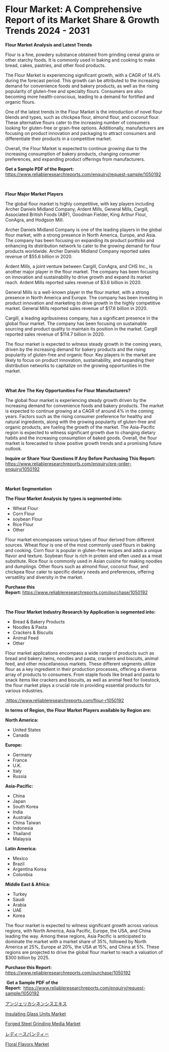 <p><h1>Flour Market: A Comprehensive Report of its Market Share & Growth Trends 2024 - 2031</h1></p><p><strong>Flour Market Analysis and Latest Trends</strong></p>
<p><p>Flour is a fine, powdery substance obtained from grinding cereal grains or other starchy foods. It is commonly used in baking and cooking to make bread, cakes, pastries, and other food products.</p><p>The Flour Market is experiencing significant growth, with a CAGR of 14.4% during the forecast period. This growth can be attributed to the increasing demand for convenience foods and bakery products, as well as the rising popularity of gluten-free and specialty flours. Consumers are also becoming more health-conscious, leading to a demand for fortified and organic flours.</p><p>One of the latest trends in the Flour Market is the introduction of novel flour blends and types, such as chickpea flour, almond flour, and coconut flour. These alternative flours cater to the increasing number of consumers looking for gluten-free or grain-free options. Additionally, manufacturers are focusing on product innovation and packaging to attract consumers and differentiate their products in a competitive market.</p><p>Overall, the Flour Market is expected to continue growing due to the increasing consumption of bakery products, changing consumer preferences, and expanding product offerings from manufacturers.</p></p>
<p><strong>Get a Sample PDF of the Report:&nbsp;</strong> <a href="https://www.reliableresearchreports.com/enquiry/request-sample/1050192">https://www.reliableresearchreports.com/enquiry/request-sample/1050192</a></p>
<p>&nbsp;</p>
<p><strong>Flour Major Market Players</strong></p>
<p><p>The global flour market is highly competitive, with key players including Archer Daniels Midland Company, Ardent Mills, General Mills, Cargill, Associated British Foods (ABF), Goodman Fielder, King Arthur Flour, ConAgra, and Hodgson Mill.</p><p>Archer Daniels Midland Company is one of the leading players in the global flour market, with a strong presence in North America, Europe, and Asia. The company has been focusing on expanding its product portfolio and enhancing its distribution network to cater to the growing demand for flour products worldwide. Archer Daniels Midland Company reported sales revenue of $55.6 billion in 2020.</p><p>Ardent Mills, a joint venture between Cargill, ConAgra, and CHS Inc., is another major player in the flour market. The company has been focusing on innovation and sustainability to drive growth and expand its market reach. Ardent Mills reported sales revenue of $3.6 billion in 2020.</p><p>General Mills is a well-known player in the flour market, with a strong presence in North America and Europe. The company has been investing in product innovation and marketing to drive growth in the highly competitive market. General Mills reported sales revenue of $17.6 billion in 2020.</p><p>Cargill, a leading agribusiness company, has a significant presence in the global flour market. The company has been focusing on sustainable sourcing and product quality to maintain its position in the market. Cargill reported sales revenue of $114.7 billion in 2020.</p><p>The flour market is expected to witness steady growth in the coming years, driven by the increasing demand for bakery products and the rising popularity of gluten-free and organic flour. Key players in the market are likely to focus on product innovation, sustainability, and expanding their distribution networks to capitalize on the growing opportunities in the market.</p></p>
<p>&nbsp;</p>
<p><strong>What Are The Key Opportunities For Flour Manufacturers?</strong></p>
<p><p>The global flour market is experiencing steady growth driven by the increasing demand for convenience foods and bakery products. The market is expected to continue growing at a CAGR of around 4% in the coming years. Factors such as the rising consumer preference for healthy and natural ingredients, along with the growing popularity of gluten-free and organic products, are fueling the growth of the market. The Asia-Pacific region is expected to witness significant growth due to changing dietary habits and the increasing consumption of baked goods. Overall, the flour market is forecasted to show positive growth trends and a promising future outlook.</p></p>
<p><strong>Inquire or Share Your Questions If Any Before Purchasing This Report:</strong> <a href="https://www.reliableresearchreports.com/enquiry/pre-order-enquiry/1050192">https://www.reliableresearchreports.com/enquiry/pre-order-enquiry/1050192</a></p>
<p>&nbsp;</p>
<p><strong>Market Segmentation</strong></p>
<p><strong>The Flour Market Analysis by types is segmented into:</strong></p>
<p><ul><li>Wheat Flour</li><li>Corn Flour</li><li>soybean Flour</li><li>Rice Flour</li><li>Other</li></ul></p>
<p><p>Flour market encompasses various types of flour derived from different sources. Wheat flour is one of the most commonly used flours in baking and cooking. Corn flour is popular in gluten-free recipes and adds a unique flavor and texture. Soybean flour is rich in protein and often used as a meat substitute. Rice flour is commonly used in Asian cuisine for making noodles and dumplings. Other flours such as almond flour, coconut flour, and chickpea flour cater to specific dietary needs and preferences, offering versatility and diversity in the market.</p></p>
<p><strong>Purchase this Report:&nbsp;</strong><a href="https://www.reliableresearchreports.com/purchase/1050192">https://www.reliableresearchreports.com/purchase/1050192</a></p>
<p>&nbsp;</p>
<p><strong>The Flour Market Industry Research by Application is segmented into:</strong></p>
<p><ul><li>Bread & Bakery Products</li><li>Noodles & Pasta</li><li>Crackers & Biscuits</li><li>Animal Feed</li><li>Other</li></ul></p>
<p><p>Flour market applications encompass a wide range of products such as bread and bakery items, noodles and pasta, crackers and biscuits, animal feed, and other miscellaneous markets. These different segments utilize flour as a key ingredient in their production processes, offering a diverse array of products to consumers. From staple foods like bread and pasta to snack items like crackers and biscuits, as well as animal feed for livestock, the flour market plays a crucial role in providing essential products for various industries.</p></p>
<p><a href="https://www.reliableresearchreports.com/flour-r1050192">&nbsp;https://www.reliableresearchreports.com/flour-r1050192</a></p>
<p><strong>In terms of Region, the Flour Market Players available by Region are:</strong></p>
<p>
    <p> <strong> North America: </strong>
        <ul>
            <li>United States</li>
            <li>Canada</li>
        </ul>
        </p> 
    <p> <strong> Europe: </strong>
        <ul>
            <li>Germany</li>
            <li>France</li>
            <li>U.K.</li>
            <li>Italy</li>
            <li>Russia</li>
        </ul>
        </p> 
    <p> <strong> Asia-Pacific: </strong>
        <ul>
            <li>China</li>
            <li>Japan</li>
            <li>South Korea</li>
            <li>India</li>
            <li>Australia</li>
            <li>China Taiwan</li>
            <li>Indonesia</li>
            <li>Thailand</li>
            <li>Malaysia</li>
        </ul>
        </p> 
    <p> <strong> Latin America: </strong>
        <ul>
            <li>Mexico</li>
            <li>Brazil</li>
            <li>Argentina Korea</li>
            <li>Colombia</li>
        </ul>
        </p> 
    <p> <strong> Middle East & Africa: </strong>
        <ul>
            <li>Turkey</li>
            <li>Saudi</li>
            <li>Arabia</li>
            <li>UAE</li>
            <li>Korea</li>
        </ul>
    </p>
    </p>
<p><p>The flour market is expected to witness significant growth across various regions, with North America, Asia Pacific, Europe, the USA, and China leading the way. Among these regions, Asia Pacific is anticipated to dominate the market with a market share of 35%, followed by North America at 25%, Europe at 20%, the USA at 15%, and China at 5%. These regions are projected to drive the global flour market to reach a valuation of $300 billion by 2025.</p></p>
<p><strong>Purchase this Report: </strong><a href="https://www.reliableresearchreports.com/purchase/1050192">https://www.reliableresearchreports.com/purchase/1050192</a></p>
<p>&nbsp;<strong>Get a Sample PDF of the Report:&nbsp;&nbsp;</strong><a href="https://www.reliableresearchreports.com/enquiry/request-sample/1050192">https://www.reliableresearchreports.com/enquiry/request-sample/1050192</a></p>
<p><strong></strong></p>
<p><p><a href="https://medium.com/@rocklobster885/angelica-sinensis-extract-market-%E6%88%90%E5%8A%9F%E3%81%99%E3%82%8B%E3%83%93%E3%82%B8%E3%83%8D%E3%82%B9%E6%88%A6%E7%95%A5%E3%81%AE%E9%8D%B5%E4%BA%88%E6%B8%AC2031%E5%B9%B4%E3%81%BE%E3%81%A7-76d2da621c8a">アンジェリカシネンシスエキス</a></p><p><a href="https://issuu.com/reportprime-2/docs/insulating-glass-units-market-size-2030.pptx">Insulating Glass Units Market</a></p><p><a href="https://issuu.com/reportprime-2/docs/forged-steel-grinding-media-market-size-2030.pptx">Forged Steel Grinding Media Market</a></p><p><a href="https://github.com/nxboeu02965442/Market-Research-Report-List-1/blob/main/128790019397.md">レディースパンティー</a></p><p><a href="https://github.com/ruddyyedelwadw/Market-Research-Report-List-2/blob/main/floral-flavors-market.md">Floral Flavors Market</a></p></p>